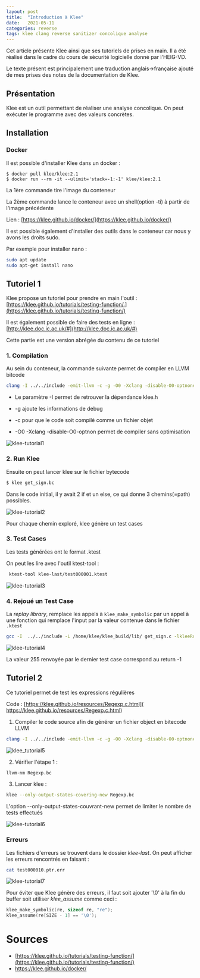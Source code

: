 ```yaml
---
layout: post
title:  "Introduction à Klee"
date:   2021-05-11 
categories: reverse
tags: klee clang reverse sanitizer concolique analyse
---
```

Cet article présente Klee ainsi que ses tutoriels de prises en main. Il a été réalisé dans le cadre du cours de sécurité logicielle donné par l'HEIG-VD.

Le texte présent est principalement une traduction anglais->française ajouté de mes prises des notes de la documentation de Klee.

## Présentation

Klee est un outil permettant de réaliser une analyse concolique. On peut exécuter le programme avec des valeurs concrètes. 

## Installation

### Docker

Il est possible d'installer Klee dans un docker :

```
$ docker pull klee/klee:2.1
$ docker run --rm -it --ulimit='stack=-1:-1' klee/klee:2.1
```

La 1ère commande tire l'image du conteneur

La 2ème commande lance le conteneur avec un shell(option -ti) à partir de l'image précédente 

Lien : [https://klee.github.io/docker/](https://klee.github.io/docker/)

Il est possible également d'installer des outils dans le conteneur car nous y avons les droits sudo.

Par exemple pour installer nano :

```bash
sudo apt update
sudo apt-get install nano
```



## Tutoriel 1

Klee propose un tutoriel pour prendre en main l'outil : [https://klee.github.io/tutorials/testing-function/.](https://klee.github.io/tutorials/testing-function/)

Il est également possible de faire des tests en ligne : [http://klee.doc.ic.ac.uk/#](http://klee.doc.ic.ac.uk/#)

Cette partie est une version abrégée du contenu de ce tutoriel

### 1. Compilation

Au sein du conteneur, la commande suivante permet de compiler en  LLVM bitcode 

```bash
clang -I ../../include -emit-llvm -c -g -O0 -Xclang -disable-O0-optnone get_sign.c
```

- Le paramètre -I permet de retrouver la dépendance klee.h

- -g ajoute les informations de debug
- -c pour que le code soit compilé comme un fichier objet
- -O0 -Xclang -disable-O0-optnon permet de compiler sans optimisation

![klee-tutorial1]({{site.url}}\assets\article\klee\klee-tutorial1.JPG)



### 2. Run Klee

Ensuite on peut lancer klee sur le fichier bytecode 

```bash
$ klee get_sign.bc
```

Dans le code initial, il y avait 2 if et un else, ce qui donne 3 chemins(=path) possibles.

![klee-tutorial2]({{site.url}}\assets\article\klee\klee-tutorial2.JPG)

Pour chaque chemin exploré, klee génère un test cases

### 3. Test Cases

Les tests générées ont le format .ktest

On peut les lire avec l'outil ktest-tool : 

```bash
 ktest-tool klee-last/test000001.ktest
```

![klee-tutorial3]({{site.url}}\assets\article\klee\klee-tutorial3.JPG)

### 4. Rejoué un Test Case

La *replay library*, remplace les appels à  `klee_make_symbolic` par un appel à une fonction qui remplace l'input par la valeur contenue dans le fichier `.ktest` 

```bash
gcc -I  ../../include -L /home/klee/klee_build/lib/ get_sign.c -lkleeRuntest
```

![klee-tutorial4]({{site.url}}\assets\article\klee\klee-tutorial4.JPG)

La valeur 255 renvoyée par le dernier test case correspond au return -1



## Tutoriel 2

Ce tutoriel permet de test les expressions régulières

Code : [https://klee.github.io/resources/Regexp.c.html]( https://klee.github.io/resources/Regexp.c.html)

1)  Compiler le code source afin de générer un fichier object en bitecode LLVM

```bash
clang -I ../../include -emit-llvm -c -g -O0 -Xclang -disable-O0-optnone Regexp.c
```

![klee_tutorial5]({{site.url}}\assets\article\klee\klee-tutorial5.JPG)

2) Vérifier l'étape 1 :

```bash
llvm-nm Regexp.bc
```

3) Lancer klee :

```bash
klee --only-output-states-covering-new Regexp.bc
```

L'option --only-output-states-couvrant-new permet de limiter le nombre de tests effectués

![klee-tutorial6]({{site.url}}\assets\article\klee\klee-tutorial6.JPG)



### Erreurs

Les fichiers d'erreurs se trouvent dans le dossier *klee-last*. On peut afficher les erreurs rencontrés en faisant :

```bash
cat test000010.ptr.err
```

![klee-tutorial7]({{site.url}}\assets\article\klee\klee-tutorial7.JPG)



Pour éviter que Klee génère des erreurs, il faut soit ajouter '\0' à la fin du buffer soit utiliser *klee_assume* comme ceci :

```c
klee_make_symbolic(re, sizeof re, "re");
klee_assume(re[SIZE - 1] == '\0');
```

# Sources

- [https://klee.github.io/tutorials/testing-function/](https://klee.github.io/tutorials/testing-function/)
- https://klee.github.io/docker/